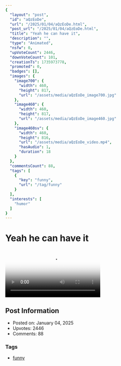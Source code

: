 ```yaml
---
{
  "layout": "post",
  "id": "aQzEoDe",
  "url": "/2025/01/04/aQzEoDe.html",
  "post_url": "/2025/01/04/aQzEoDe.html",
  "title": "Yeah he can have it",
  "description": "",
  "type": "Animated",
  "nsfw": 0,
  "upVoteCount": 2446,
  "downVoteCount": 101,
  "creationTs": 1735973778,
  "promoted": 0,
  "badges": [],
  "images": {
    "image700": {
      "width": 460,
      "height": 817,
      "url": "/assets/media/aQzEoDe_image700.jpg"
    },
    "image460": {
      "width": 460,
      "height": 817,
      "url": "/assets/media/aQzEoDe_image460.jpg"
    },
    "image460sv": {
      "width": 460,
      "height": 816,
      "url": "/assets/media/aQzEoDe_video.mp4",
      "hasAudio": 1,
      "duration": 18
    }
  },
  "commentsCount": 88,
  "tags": [
    {
      "key": "funny",
      "url": "/tag/funny"
    }
  ],
  "interests": [
    "humor"
  ]
}
---
```


# Yeah he can have it

<video controls playsinline loop poster="/assets/media/aQzEoDe_image460.jpg">
  <source src="/assets/media/aQzEoDe_video.mp4" type="video/mp4">
  Your browser does not support the video tag.
</video>

## Post Information

- Posted on: January 04, 2025
- Upvotes: 2446
- Comments: 88

### Tags

- [funny](/tag/funny)
